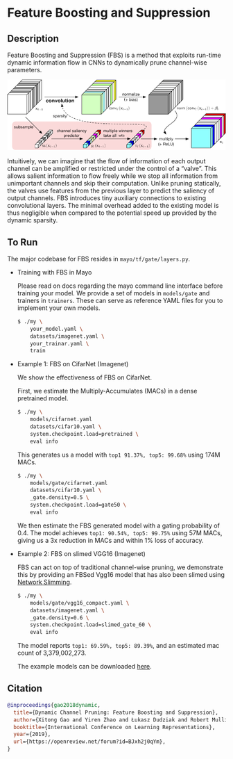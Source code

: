 
# Feature Boosting and Suppression

## Description

Feature Boosting and Suppression (FBS) is a method
that exploits run-time dynamic information flow in CNNs to
dynamically prune channel-wise parameters.

![pdf not found](fbs.png)

Intuitively, we can imagine that the flow of information of
each output channel can be amplified or restricted under
the control of a “valve”.
This allows salient information to
flow freely while we stop all information
from unimportant channels and skip their computation.
Unlike pruning statically, the valves use features from the previous layer
to predict the saliency of output channels.
FBS introduces tiny auxiliary connections to existing convolutional layers.
The minimal overhead added to the existing model is thus negligible when
compared to the potential speed up provided by the dynamic sparsity.

## To Run

The major codebase for FBS resides in `mayo/tf/gate/layers.py`.

* Training with FBS in Mayo

  Please read on docs regarding the mayo command line interface before
  training your model.
  We provide a set of models in `models/gate`
  and trainers in `trainers`.
  These can serve as reference YAML files for you to implement your
  own models.

  ```bash
  $ ./my \
      your_model.yaml \
      datasets/imagenet.yaml \
      your_trainar.yaml \
      train
  ```

* Example 1: FBS on CifarNet (Imagenet)

  We show the effectiveness of FBS on CifarNet.

  First, we estimate the Multiply-Accumulates (MACs) in a dense pretrained
  model.

  ```bash
  $ ./my \
      models/cifarnet.yaml
      datasets/cifar10.yaml \
      system.checkpoint.load=pretrained \
      eval info
  ```

  This generates us a model with `top1 91.37%, top5: 99.68%` using
  174M MACs.

  ```bash
  $ ./my \
      models/gate/cifarnet.yaml
      datasets/cifar10.yaml \
      _gate.density=0.5 \
      system.checkpoint.load=gate50 \
      eval info
  ```

  We then estimate the FBS generated model with a gating probability of 0.4.
  The model achieves `top1: 90.54%, top5: 99.75%` using 57M MACs, giving
  us a 3x reduction in MACs and within 1% loss of accuracy.

* Example 2: FBS on slimed VGG16 (Imagenet)

  FBS can act on top of traditional channel-wise pruning, we demonstrate this
  by providing an FBSed Vgg16 model that has also been slimed using
  [Network Slimming](https://arxiv.org/abs/1708.06519).

  ```bash
  $ ./my \
      models/gate/vgg16_compact.yaml \
      datasets/imagenet.yaml \
      _gate.density=0.6 \
      system.checkpoint.load=slimed_gate_60 \
      eval info
  ```

  The model reports `top1: 69.59%, top5: 89.39%`, and an estimated
  mac count of 3,379,002,273.

  The example models can be downloaded [here](https://universityofcambridgecloud-my.sharepoint.com/:f:/g/personal/yaz21_cam_ac_uk/Es4FrWNmJe1ImBgR_T1PyoUB24rlUrSVtOrA1NAaDrYxXg?e=2uZEO6).

## Citation

```bibtex
@inproceedings{gao2018dynamic,
  title={Dynamic Channel Pruning: Feature Boosting and Suppression},
  author={Xitong Gao and Yiren Zhao and Łukasz Dudziak and Robert Mullins and Cheng-zhong Xu},
  booktitle={International Conference on Learning Representations},
  year={2019},
  url={https://openreview.net/forum?id=BJxh2j0qYm},
}
```

